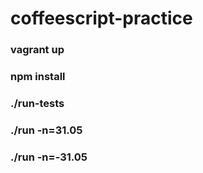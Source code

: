 coffeescript-practice
=====================

### vagrant up
### npm install
### ./run-tests
### ./run -n=31.05
### ./run -n=-31.05